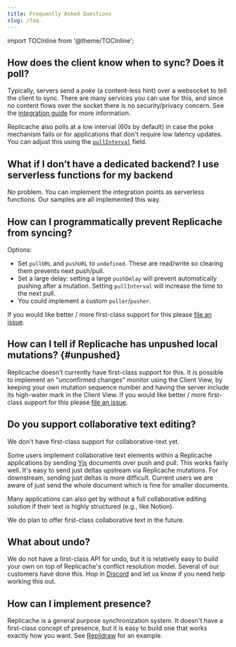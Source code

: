 ```yaml
---
title: Frequently Asked Questions
slug: /faq
---
```


import TOCInline from '@theme/TOCInline';

<TOCInline toc={toc} />

## How does the client know when to sync? Does it poll?

Typically, servers send a _poke_ (a content-less hint) over a websocket to tell the client to sync. There are many services you can use for this, and since no content flows over the socket there is no security/privacy concern. See the [integration guide](/guide/poke) for more information.

Replicache also polls at a low interval (60s by default) in case the poke mechanism fails or for applications that don't require low latency updates. You can adjust this using the [`pullInterval`](api/interfaces/ReplicacheOptions#pullInterval) field.

## What if I don’t have a dedicated backend? I use serverless functions for my backend

No problem. You can implement the integration points as serverless functions. Our samples are all implemented this way.

## How can I programmatically prevent Replicache from syncing?

Options:

- Set `pullURL` and `pushURL` to `undefined`. These are read/write so clearing them prevents next push/pull.
- Set a large delay: setting a large `pushDelay` will prevent automatically pushing after a mutation. Setting `pullInterval` will increase the time to the next pull.
- You could implement a custom `puller`/`pusher`.

If you would like better / more first-class support for this please [file an issue](https://github.com/rocicorp/replicache/issues/new).

## How can I tell if Replicache has unpushed local mutations? {#unpushed}

Replicache doesn't currently have first-class support for this. It is possible to implement an "unconfirmed changes" monitor using the Client View, by keeping your own mutation sequence number and having the server include its high-water mark in the Client View. If you would like better / more first-class support for this please [file an issue](https://github.com/rocicorp/replicache/issues/new).

## Do you support collaborative text editing?

We don't have first-class support for collaborative-text yet.

Some users implement collaborative text elements within a Replicache applications by sending [Yjs](https://github.com/yjs/yjs) documents over push and pull. This works fairly well. It's easy to send just deltas upstream via Replicache mutations. For downstream, sending just deltas is more difficult. Current users we are aware of just send the whole document which is fine for smaller documents.

Many applications can also get by without a full collaborative editing solution if their text is highly structured (e.g., like Notion). 

We do plan to offer first-class collaborative text in the future.

## What about undo?

We do not have a first-class API for undo, but it is relatively easy to build your own on top of Replicache's conflict resolution model. Several of our customers have done this. Hop in [Discord](https://discord.replicache.dev) and let us know if you need help working this out.

## How can I implement presence?

Replicache is a general purpose synchronization system. It doesn't have a first-class concept of presence, but it is easy to build one that works exactly how you want. See [Replidraw](https://github.com/rocicorp/replidraw) for an example.
